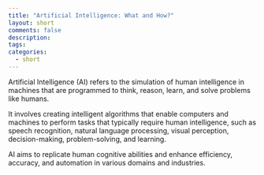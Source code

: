 ```yaml
---
title: "Artificial Intelligence: What and How?"
layout: short
comments: false
description: 
tags: 
categories:
  - short
---
```

Artificial Intelligence (AI) refers to the simulation of human intelligence in machines that are programmed to think, reason, learn, and solve problems like humans. 

It involves creating intelligent algorithms that enable computers and machines to perform tasks that typically require human intelligence, such as speech recognition, natural language processing, visual perception, decision-making, problem-solving, and learning. 

AI aims to replicate human cognitive abilities and enhance efficiency, accuracy, and automation in various domains and industries.
